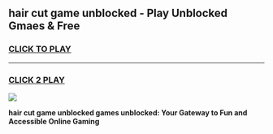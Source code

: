 
## hair cut game unblocked - Play Unblocked Gmaes & Free
<h3>
<a href="https://news.freeplayer.one?title=hair_cut_game_unblocked&ref=23F">CLICK TO PLAY</a></h3>
<hr>

<h3>
<a href="https://news.freeplayer.one?title=hair_cut_game_unblocked&ref=23F">CLICK 2 PLAY</a>
  
</h3>

<a href="https://news.freeplayer.one?title=hair_cut_game_unblocked&ref=23F/"><img src="https://clearcache.store/games.png"></a>


**hair cut game unblocked games unblocked: Your Gateway to Fun and Accessible Online Gaming**
